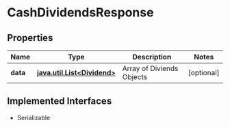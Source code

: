 

# CashDividendsResponse


## Properties

Name | Type | Description | Notes
------------ | ------------- | ------------- | -------------
**data** | [**java.util.List&lt;Dividend&gt;**](Dividend.md) | Array of Diviends Objects |  [optional]


## Implemented Interfaces

* Serializable


